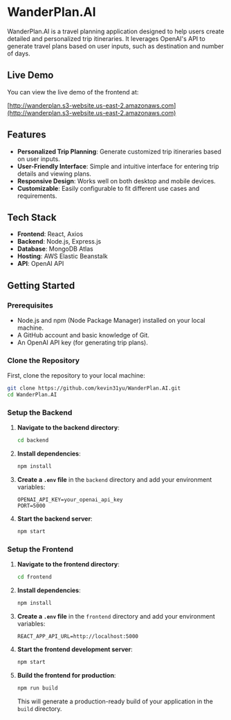 # WanderPlan.AI

WanderPlan.AI is a travel planning application designed to help users create detailed and personalized trip itineraries. It leverages OpenAI's API to generate travel plans based on user inputs, such as destination and number of days.

## Live Demo

You can view the live demo of the frontend at:

[http://wanderplan.s3-website.us-east-2.amazonaws.com](http://wanderplan.s3-website.us-east-2.amazonaws.com)

## Features

- **Personalized Trip Planning**: Generate customized trip itineraries based on user inputs.
- **User-Friendly Interface**: Simple and intuitive interface for entering trip details and viewing plans.
- **Responsive Design**: Works well on both desktop and mobile devices.
- **Customizable**: Easily configurable to fit different use cases and requirements.

## Tech Stack

- **Frontend**: React, Axios
- **Backend**: Node.js, Express.js
- **Database**: MongoDB Atlas
- **Hosting**: AWS Elastic Beanstalk
- **API**: OpenAI API

## Getting Started

### Prerequisites

- Node.js and npm (Node Package Manager) installed on your local machine.
- A GitHub account and basic knowledge of Git.
- An OpenAI API key (for generating trip plans).

### Clone the Repository

First, clone the repository to your local machine:

```bash
git clone https://github.com/kevin31yu/WanderPlan.AI.git
cd WanderPlan.AI
```

### Setup the Backend

1. **Navigate to the backend directory**:

    ```bash
    cd backend
    ```

2. **Install dependencies**:

    ```bash
    npm install
    ```

3. **Create a `.env` file** in the `backend` directory and add your environment variables:

    ```env
    OPENAI_API_KEY=your_openai_api_key
    PORT=5000
    ```

4. **Start the backend server**:

    ```bash
    npm start
    ```

### Setup the Frontend

1. **Navigate to the frontend directory**:

    ```bash
    cd frontend
    ```

2. **Install dependencies**:

    ```bash
    npm install
    ```

3. **Create a `.env` file** in the `frontend` directory and add your environment variables:

    ```env
    REACT_APP_API_URL=http://localhost:5000
    ```

4. **Start the frontend development server**:

    ```bash
    npm start
    ```

5. **Build the frontend for production**:

    ```bash
    npm run build
    ```

    This will generate a production-ready build of your application in the `build` directory.
